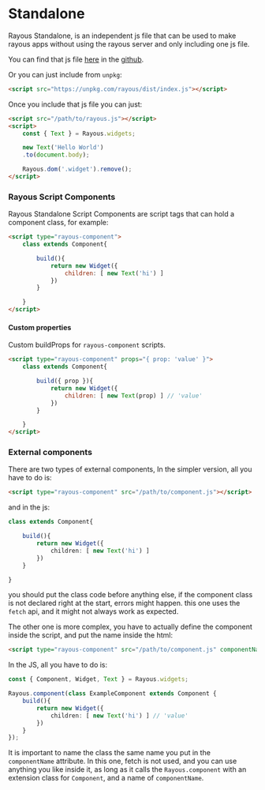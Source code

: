 # Standalone
Rayous Standalone, is an independent js file that can be used to make rayous apps without using the rayous server and only including one js file.

You can find that js file [here](https://raw.githubusercontent.com/kevinJ045/guilib/main/dist/index.js) in the [github](https://github.com/kevinJ045/guilib/blob/main/dist/index.js).

Or you can just include from `unpkg`:
```html
<script src="https://unpkg.com/rayous/dist/index.js"></script>
```

Once you include that js file you can just:
```html
<script src="/path/to/rayous.js"></script>
<script>
	const { Text } = Rayous.widgets;

	new Text('Hello World')
	.to(document.body);

	Rayous.dom('.widget').remove();
</script>
```

### Rayous Script Components
Rayous Standalone Script Components are script tags that can hold a component class, for example:
```html
<script type="rayous-component">
	class extends Component{

		build(){
			return new Widget({
				children: [ new Text('hi') ]
			})
		}

	}
</script>
```

#### Custom properties
Custom buildProps for `rayous-component` scripts.
```html
<script type="rayous-component" props="{ prop: 'value' }">
	class extends Component{

		build({ prop }){
			return new Widget({
				children: [ new Text(prop) ] // 'value'
			})
		}

	}
</script>
```

### External components
There are two types of external components,
In the simpler version, all you have to do is:
```html
<script type="rayous-component" src="/path/to/component.js"></script>
```
and in the js:
```ts
class extends Component{

	build(){
		return new Widget({
			children: [ new Text('hi') ]
		})
	}

}
```
you should put the class code before anything else, if the component class is not declared
right at the start, errors might happen. this one uses the `fetch` api, and it might not always work as expected.

The other one is more complex, you have to actually define the component inside the script, and put the name inside the html:
```html
<script type="rayous-component" src="/path/to/component.js" componentName="ExampleComponent"></script>
```
In the JS, all you have to do is:
```ts
const { Component, Widget, Text } = Rayous.widgets; 

Rayous.component(class ExampleComponent extends Component {
	build(){
		return new Widget({
			children: [ new Text('hi') ] // 'value'
		})
	}
});
```
It is important to name the class the same name you put in the `componentName` attribute. In this one, fetch is not used, and you can use anything you like inside it, as long as it calls the `Rayous.component` with an extension class for `Component`, and a name of `componentName`.